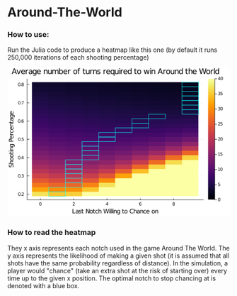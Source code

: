 # Around-The-World

### How to use:

Run the Julia code to produce a heatmap like this one (by default it runs 250,000 iterations of each shooting percentage)

![Heatmap](./heatmap.png)

### How to read the heatmap

They x axis represents each notch used in the game Around The World. The y axis represents the likelihood of making a given shot (it is assumed that all shots have the same probability regardless of distance). In the simulation, a player would "chance" (take an extra shot at the risk of starting over) every time up to the given x position. The optimal notch to stop chancing at is denoted with a blue box.
